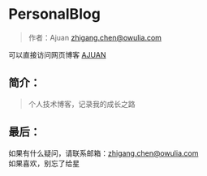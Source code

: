 # PersonalBlog
> 作者：Ajuan <zhigang.chen@owulia.com> <br>


可以直接访问网页博客
[AJUAN](https://ajuan.owulia.com)


## 简介：
> 个人技术博客，记录我的成长之路

    
## 最后：
如果有什么疑问，请联系邮箱：zhigang.chen@owulia.com<br>
如果喜欢，别忘了给星
